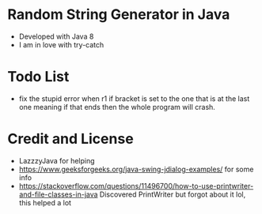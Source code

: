 # Random String Generator in Java

- Developed with Java 8
- I am in love with try-catch

# Todo List
- fix the stupid error when r1 if bracket is set to the one that is at the last one meaning if that ends then the whole program will crash.
# Credit and License 

- LazzzyJava for helping
- https://www.geeksforgeeks.org/java-swing-jdialog-examples/ for some info
- https://stackoverflow.com/questions/11496700/how-to-use-printwriter-and-file-classes-in-java Discovered PrintWriter
  but forgot about it lol, this helped a lot